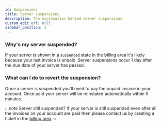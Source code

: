 ```yaml
---
id: Suspensions
title: Server suspensions
description: The explenation behind server suspensions
custom_edit_url: null
sidebar_position: 1
---
```


### Why's my server suspended?

If your server is shown in a `suspended` state in the billing area it's likely because your last invoice is unpaid. Server suspensions occur 1 day after the due date of your server has passed.

### What can I do to revert the suspension?

Once a server is suspended you'll need to pay the unpaid invoice in your account. Once paid your server will be reinstated automatically within 5 minutes.

:::note Server still suspended?
If your server is still suspended even after all the invoices on your account are paid then please contact us by creating a ticket in the [billing area](https://billing.aurorahosts.com)
:::